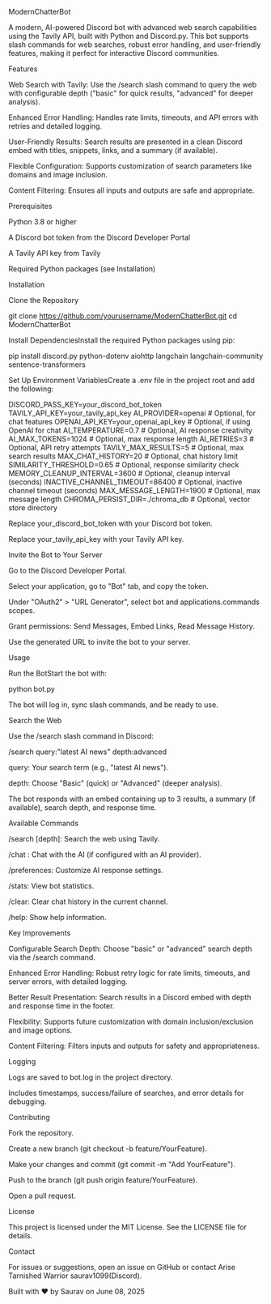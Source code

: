 ModernChatterBot

A modern, AI-powered Discord bot with advanced web search capabilities using the Tavily API, built with Python and Discord.py. This bot supports slash commands for web searches, robust error handling, and user-friendly features, making it perfect for interactive Discord communities.

Features





Web Search with Tavily: Use the /search slash command to query the web with configurable depth ("basic" for quick results, "advanced" for deeper analysis).



Enhanced Error Handling: Handles rate limits, timeouts, and API errors with retries and detailed logging.



User-Friendly Results: Search results are presented in a clean Discord embed with titles, snippets, links, and a summary (if available).



Flexible Configuration: Supports customization of search parameters like domains and image inclusion.



Content Filtering: Ensures all inputs and outputs are safe and appropriate.

Prerequisites





Python 3.8 or higher



A Discord bot token from the Discord Developer Portal



A Tavily API key from Tavily



Required Python packages (see Installation)

Installation





Clone the Repository

git clone https://github.com/yourusername/ModernChatterBot.git
cd ModernChatterBot



Install DependenciesInstall the required Python packages using pip:

pip install discord.py python-dotenv aiohttp langchain langchain-community sentence-transformers



Set Up Environment VariablesCreate a .env file in the project root and add the following:

DISCORD_PASS_KEY=your_discord_bot_token
TAVILY_API_KEY=your_tavily_api_key
AI_PROVIDER=openai  # Optional, for chat features
OPENAI_API_KEY=your_openai_api_key  # Optional, if using OpenAI for chat
AI_TEMPERATURE=0.7  # Optional, AI response creativity
AI_MAX_TOKENS=1024  # Optional, max response length
AI_RETRIES=3  # Optional, API retry attempts
TAVILY_MAX_RESULTS=5  # Optional, max search results
MAX_CHAT_HISTORY=20  # Optional, chat history limit
SIMILARITY_THRESHOLD=0.65  # Optional, response similarity check
MEMORY_CLEANUP_INTERVAL=3600  # Optional, cleanup interval (seconds)
INACTIVE_CHANNEL_TIMEOUT=86400  # Optional, inactive channel timeout (seconds)
MAX_MESSAGE_LENGTH=1900  # Optional, max message length
CHROMA_PERSIST_DIR=./chroma_db  # Optional, vector store directory





Replace your_discord_bot_token with your Discord bot token.



Replace your_tavily_api_key with your Tavily API key.



Invite the Bot to Your Server





Go to the Discord Developer Portal.



Select your application, go to "Bot" tab, and copy the token.



Under "OAuth2" > "URL Generator", select bot and applications.commands scopes.



Grant permissions: Send Messages, Embed Links, Read Message History.



Use the generated URL to invite the bot to your server.

Usage





Run the BotStart the bot with:

python bot.py

The bot will log in, sync slash commands, and be ready to use.



Search the Web





Use the /search slash command in Discord:

/search query:"latest AI news" depth:advanced





query: Your search term (e.g., "latest AI news").



depth: Choose "Basic" (quick) or "Advanced" (deeper analysis).



The bot responds with an embed containing up to 3 results, a summary (if available), search depth, and response time.



Available Commands





/search <query> [depth]: Search the web using Tavily.



/chat <message>: Chat with the AI (if configured with an AI provider).



/preferences: Customize AI response settings.



/stats: View bot statistics.



/clear: Clear chat history in the current channel.



/help: Show help information.

Key Improvements





Configurable Search Depth: Choose "basic" or "advanced" search depth via the /search command.



Enhanced Error Handling: Robust retry logic for rate limits, timeouts, and server errors, with detailed logging.



Better Result Presentation: Search results in a Discord embed with depth and response time in the footer.



Flexibility: Supports future customization with domain inclusion/exclusion and image options.



Content Filtering: Filters inputs and outputs for safety and appropriateness.

Logging





Logs are saved to bot.log in the project directory.



Includes timestamps, success/failure of searches, and error details for debugging.

Contributing





Fork the repository.



Create a new branch (git checkout -b feature/YourFeature).



Make your changes and commit (git commit -m "Add YourFeature").



Push to the branch (git push origin feature/YourFeature).



Open a pull request.

License

This project is licensed under the MIT License. See the LICENSE file for details.

Contact

For issues or suggestions, open an issue on GitHub or contact Arise Tarnished Warrior
saurav1099(Discord).



Built with ❤️ by Saurav on June 08, 2025
